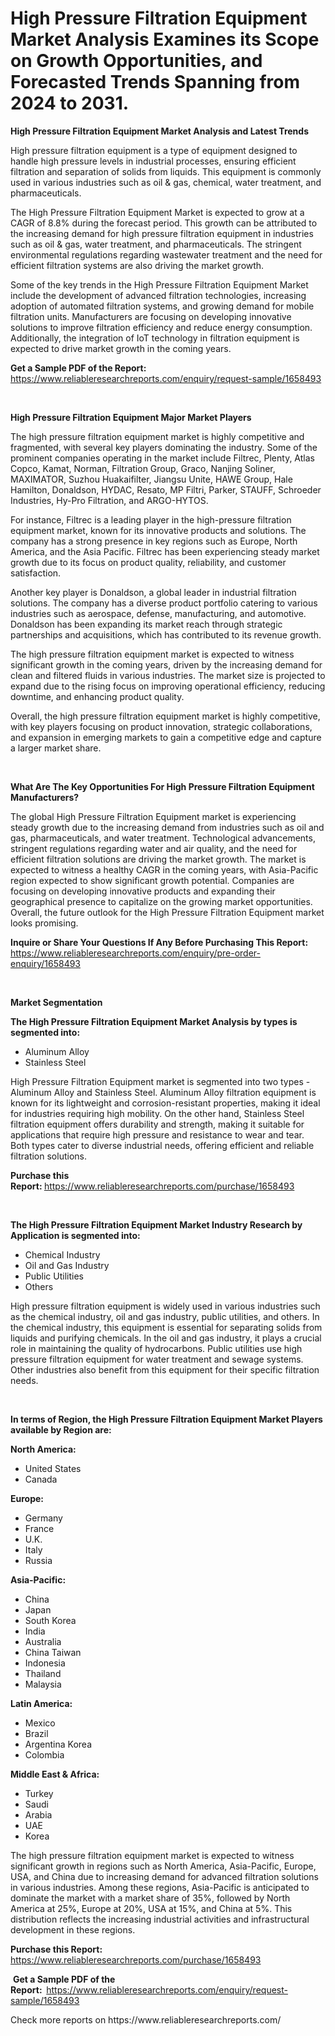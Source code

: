 <p><h1>High Pressure Filtration Equipment Market Analysis Examines its Scope on Growth Opportunities, and Forecasted Trends Spanning from 2024 to 2031.</h1></p><p><strong>High Pressure Filtration Equipment Market Analysis and Latest Trends</strong></p>
<p><p>High pressure filtration equipment is a type of equipment designed to handle high pressure levels in industrial processes, ensuring efficient filtration and separation of solids from liquids. This equipment is commonly used in various industries such as oil & gas, chemical, water treatment, and pharmaceuticals.</p><p>The High Pressure Filtration Equipment Market is expected to grow at a CAGR of 8.8% during the forecast period. This growth can be attributed to the increasing demand for high pressure filtration equipment in industries such as oil & gas, water treatment, and pharmaceuticals. The stringent environmental regulations regarding wastewater treatment and the need for efficient filtration systems are also driving the market growth.</p><p>Some of the key trends in the High Pressure Filtration Equipment Market include the development of advanced filtration technologies, increasing adoption of automated filtration systems, and growing demand for mobile filtration units. Manufacturers are focusing on developing innovative solutions to improve filtration efficiency and reduce energy consumption. Additionally, the integration of IoT technology in filtration equipment is expected to drive market growth in the coming years.</p></p>
<p><strong>Get a Sample PDF of the Report:&nbsp;</strong> <a href="https://www.reliableresearchreports.com/enquiry/request-sample/1658493">https://www.reliableresearchreports.com/enquiry/request-sample/1658493</a></p>
<p>&nbsp;</p>
<p><strong>High Pressure Filtration Equipment Major Market Players</strong></p>
<p><p>The high pressure filtration equipment market is highly competitive and fragmented, with several key players dominating the industry. Some of the prominent companies operating in the market include Filtrec, Plenty, Atlas Copco, Kamat, Norman, Filtration Group, Graco, Nanjing Soliner, MAXIMATOR, Suzhou Huakaifilter, Jiangsu Unite, HAWE Group, Hale Hamilton, Donaldson, HYDAC, Resato, MP Filtri, Parker, STAUFF, Schroeder Industries, Hy-Pro Filtration, and ARGO-HYTOS.</p><p>For instance, Filtrec is a leading player in the high-pressure filtration equipment market, known for its innovative products and solutions. The company has a strong presence in key regions such as Europe, North America, and the Asia Pacific. Filtrec has been experiencing steady market growth due to its focus on product quality, reliability, and customer satisfaction.</p><p>Another key player is Donaldson, a global leader in industrial filtration solutions. The company has a diverse product portfolio catering to various industries such as aerospace, defense, manufacturing, and automotive. Donaldson has been expanding its market reach through strategic partnerships and acquisitions, which has contributed to its revenue growth.</p><p>The high pressure filtration equipment market is expected to witness significant growth in the coming years, driven by the increasing demand for clean and filtered fluids in various industries. The market size is projected to expand due to the rising focus on improving operational efficiency, reducing downtime, and enhancing product quality.</p><p>Overall, the high pressure filtration equipment market is highly competitive, with key players focusing on product innovation, strategic collaborations, and expansion in emerging markets to gain a competitive edge and capture a larger market share.</p></p>
<p>&nbsp;</p>
<p><strong>What Are The Key Opportunities For High Pressure Filtration Equipment Manufacturers?</strong></p>
<p><p>The global High Pressure Filtration Equipment market is experiencing steady growth due to the increasing demand from industries such as oil and gas, pharmaceuticals, and water treatment. Technological advancements, stringent regulations regarding water and air quality, and the need for efficient filtration solutions are driving the market growth. The market is expected to witness a healthy CAGR in the coming years, with Asia-Pacific region expected to show significant growth potential. Companies are focusing on developing innovative products and expanding their geographical presence to capitalize on the growing market opportunities. Overall, the future outlook for the High Pressure Filtration Equipment market looks promising.</p></p>
<p><strong>Inquire or Share Your Questions If Any Before Purchasing This Report:</strong> <a href="https://www.reliableresearchreports.com/enquiry/pre-order-enquiry/1658493">https://www.reliableresearchreports.com/enquiry/pre-order-enquiry/1658493</a></p>
<p>&nbsp;</p>
<p><strong>Market Segmentation</strong></p>
<p><strong>The High Pressure Filtration Equipment Market Analysis by types is segmented into:</strong></p>
<p><ul><li>Aluminum Alloy</li><li>Stainless Steel</li></ul></p>
<p><p>High Pressure Filtration Equipment market is segmented into two types - Aluminum Alloy and Stainless Steel. Aluminum Alloy filtration equipment is known for its lightweight and corrosion-resistant properties, making it ideal for industries requiring high mobility. On the other hand, Stainless Steel filtration equipment offers durability and strength, making it suitable for applications that require high pressure and resistance to wear and tear. Both types cater to diverse industrial needs, offering efficient and reliable filtration solutions.</p></p>
<p><strong>Purchase this Report:&nbsp;</strong><a href="https://www.reliableresearchreports.com/purchase/1658493">https://www.reliableresearchreports.com/purchase/1658493</a></p>
<p>&nbsp;</p>
<p><strong>The High Pressure Filtration Equipment Market Industry Research by Application is segmented into:</strong></p>
<p><ul><li>Chemical Industry</li><li>Oil and Gas Industry</li><li>Public Utilities</li><li>Others</li></ul></p>
<p><p>High pressure filtration equipment is widely used in various industries such as the chemical industry, oil and gas industry, public utilities, and others. In the chemical industry, this equipment is essential for separating solids from liquids and purifying chemicals. In the oil and gas industry, it plays a crucial role in maintaining the quality of hydrocarbons. Public utilities use high pressure filtration equipment for water treatment and sewage systems. Other industries also benefit from this equipment for their specific filtration needs.</p></p>
<p>&nbsp;</p>
<p><strong>In terms of Region, the High Pressure Filtration Equipment Market Players available by Region are:</strong></p>
<p>
    <p> <strong> North America: </strong>
        <ul>
            <li>United States</li>
            <li>Canada</li>
        </ul>
        </p> 
    <p> <strong> Europe: </strong>
        <ul>
            <li>Germany</li>
            <li>France</li>
            <li>U.K.</li>
            <li>Italy</li>
            <li>Russia</li>
        </ul>
        </p> 
    <p> <strong> Asia-Pacific: </strong>
        <ul>
            <li>China</li>
            <li>Japan</li>
            <li>South Korea</li>
            <li>India</li>
            <li>Australia</li>
            <li>China Taiwan</li>
            <li>Indonesia</li>
            <li>Thailand</li>
            <li>Malaysia</li>
        </ul>
        </p> 
    <p> <strong> Latin America: </strong>
        <ul>
            <li>Mexico</li>
            <li>Brazil</li>
            <li>Argentina Korea</li>
            <li>Colombia</li>
        </ul>
        </p> 
    <p> <strong> Middle East & Africa: </strong>
        <ul>
            <li>Turkey</li>
            <li>Saudi</li>
            <li>Arabia</li>
            <li>UAE</li>
            <li>Korea</li>
        </ul>
    </p>
    </p>
<p><p>The high pressure filtration equipment market is expected to witness significant growth in regions such as North America, Asia-Pacific, Europe, USA, and China due to increasing demand for advanced filtration solutions in various industries. Among these regions, Asia-Pacific is anticipated to dominate the market with a market share of 35%, followed by North America at 25%, Europe at 20%, USA at 15%, and China at 5%. This distribution reflects the increasing industrial activities and infrastructural development in these regions.</p></p>
<p><strong>Purchase this Report: </strong><a href="https://www.reliableresearchreports.com/purchase/1658493">https://www.reliableresearchreports.com/purchase/1658493</a></p>
<p>&nbsp;<strong>Get a Sample PDF of the Report:&nbsp;&nbsp;</strong><a href="https://www.reliableresearchreports.com/enquiry/request-sample/1658493">https://www.reliableresearchreports.com/enquiry/request-sample/1658493</a></p>
<p><strong></strong></p>
<p>Check more reports on https://www.reliableresearchreports.com/</p>